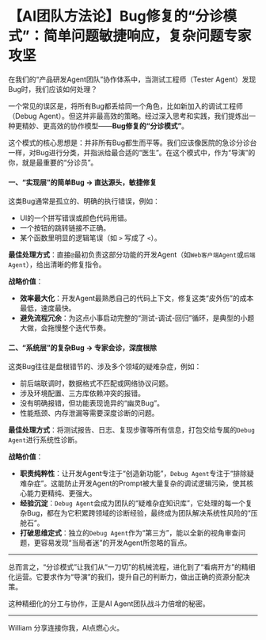 # 【AI团队方法论】Bug修复的“分诊模式”：简单问题敏捷响应，复杂问题专家攻坚

在我们的“产品研发Agent团队”协作体系中，当测试工程师（Tester Agent）发现Bug时，我们应该如何处理？

一个常见的误区是，将所有Bug都丢给同一个角色，比如新加入的调试工程师（Debug Agent）。但这并非最高效的策略。经过深入思考和实践，我们提炼出一种更精妙、更高效的协作模型——**Bug修复的“分诊模式”**。

这个模式的核心思想是：并非所有Bug都生而平等。我们应该像医院的急诊分诊台一样，对Bug进行分类，并指派给最合适的“医生”。在这个模式中，作为“导演”的你，就是最重要的“分诊员”。

#### 一、“实现层”的简单Bug → 直达源头，敏捷修复

这类Bug通常是孤立的、明确的执行错误，例如：
*   UI的一个拼写错误或颜色代码用错。
*   一个按钮的跳转链接不正确。
*   某个函数里明显的逻辑笔误（如 `>` 写成了 `<`）。

**最佳处理方式**：直接`@`最初负责这部分功能的开发Agent（如`Web客户端Agent`或`后端Agent`），给出清晰的修复指令。

**战略价值**：
*   **效率最大化**：开发Agent最熟悉自己的代码上下文，修复这类“皮外伤”的成本最低，速度最快。
*   **避免流程冗余**：为这点小事启动完整的“测试-调试-回归”循环，是典型的小题大做，会拖慢整个迭代节奏。

#### 二、“系统层”的复杂Bug → 专家会诊，深度根除

这类Bug往往是盘根错节的、涉及多个领域的疑难杂症，例如：
*   前后端联调时，数据格式不匹配或网络协议问题。
*   涉及环境配置、三方库依赖冲突的报错。
*   没有明确报错，但功能表现诡异的“幽灵Bug”。
*   性能瓶颈、内存泄漏等需要深度诊断的问题。

**最佳处理方式**：将测试报告、日志、复现步骤等所有信息，打包交给专属的`Debug Agent`进行系统性诊断。

**战略价值**：
*   **职责纯粹性**：让开发Agent专注于“创造新功能”，`Debug Agent`专注于“排除疑难杂症”。这能防止开发Agent的Prompt被大量复杂的调试逻辑污染，使其核心能力更精纯、更强大。
*   **经验沉淀**：`Debug Agent`会成为团队的“疑难杂症知识库”，它处理的每一个复杂Bug，都在为它积累跨领域的诊断经验，最终成为团队解决系统性风险的“压舱石”。
*   **打破思维定式**：独立的`Debug Agent`作为“第三方”，能以全新的视角审查问题，更容易发现“当局者迷”的开发Agent所忽略的盲点。

---

总而言之，“分诊模式”让我们从“一刀切”的机械流程，进化到了“看病开方”的精细化运营。它要求作为“导演”的我们，提升自己的判断力，做出正确的资源分配决策。

这种精细化的分工与协作，正是AI Agent团队战斗力倍增的秘密。

--- 
William
分享连接你我，AI点燃心火。 